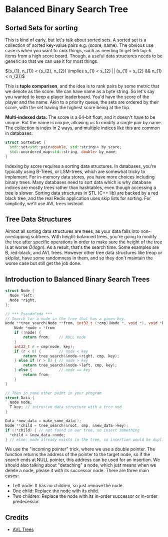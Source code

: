 # Balanced Binary Search Tree


## Sorted Sets for sorting
This is kind of early, but let's talk about sorted sets. A sorted set is a collection of sorted key-value pairs e.g. (score, name). The obvious use case is when you want to rank things, such as needing to get teh top-k items from a high score board. Though, a useful data structures needs to be generic so that we can use it for most things.

$(s_{1}, n_{1}) < (s_{2}, n_{2}) \implies s_{1} < s_{2} || (s_{1} = s_{2} && n_{1} < n_{2})$

This is **tuple comparison**, and the idea is to rank pairs by some metric that we denote as the score. We can have name as a byte string. So let's say you wanted to keep a player leaderboard. You'd have the score of the player and the name. Akin to a priority queue, the sets are ordered by their score, with the set having the highest score being at the top. 


**Multi-indexed data:** The score is a 64-bit float, and it doesn't have to be unique. But the name is unique, allowing us to modify a single pair by name. The collection is index in 2 ways, and multiple indices like this are common in databases:
```cpp
struct SortedSet {
  std::set<std::pair<double, std::string>> by_score;
  std::unordered_map<std::string, double> by_name;
}
```
Indexing by score requires a sorting data structures. In databases, you're typically using B-Trees, or LSM-trees, which are somewhat tricky to implement. For in-memory data stores, you have more choices including binary trees. Many databases need to sort data which is why database indices are mostly trees rather than hashtables, even though accessing a tree is slower. Sorting data structures in STL (C++ lib) are backed by a red black tree, and the real Redis application uses skip lists for sorting. For simplicity, we'll use AVL trees instead.

## Tree Data Structures
Almost all sorting data structures are trees, as your data falls into non-overlapping subtrees. With height-balanced trees, you're going to modify the tree after specific operations in order to make sure the height of the tree is at worse $O(logn)$. As a result, that's the search time. Some examples are B, red-black, and AVL trees. However other tree data structures like treap or skiplist, have some randomness in them, and so they don't maintain the worse case but still get the job done.

## Introduction to Balanced Binary Search Trees
```C++
struct Node { 
  Node *left; 
  Node *right; 
};

// *** PseudoCode ***
// Search for a node in the tree that has a given key.
Node **tree_search(Node **from, int32_t (*cmp)(Node *, void *), void *key) {
    Node *node = *from
    if (!node) {
        return from;    // NULL node
    }
    int32_t r = cmp(node, key);
    if (r < 0) {        // node < key
        return tree_search(&node->right, cmp, key);
    } else if (r > 0) { // node > key
        return tree_search(&node->left, cmp, key);
    } else {            // node == key
        return from;
    }
}

// Then in some other point in your program
struct Data {
  Node node;
  T key; // intrusive data structure with a tree nod 
}

Data *new_data = make_some_data();
Node **child = tree_search(&root, cmp, &new_data->key);
if (!*child) { // not found in our tree, so insert something
  *child = &new_data->node; 
} // else: node already exists in the tree, so insertion would be duplication!
```

We use the "incoming pointer" trick, where we use a double pointer. The function returns the address of the pointer to the target node, so if the search ends at NULL pointer, this address can be used for an insertion. We should also talking about "detaching" a node, which just means when we delete a node, please it with its successor node. There are three main cases:
  - Left node: It has no children, so just remove the node.
  - One child: Replace the node with its child.
  - Two children: Replace the node with its in-order successor or in-order predecessor.

## Credits
- [AVL Trees](https://build-your-own.org/redis/10_avltree)